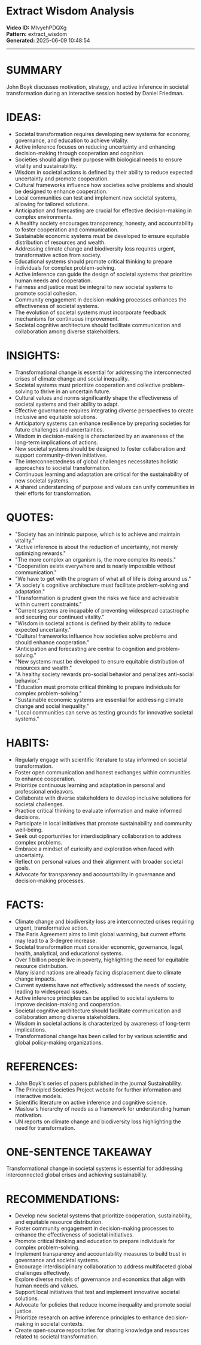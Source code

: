# Extract Wisdom Analysis

**Video ID:** MlvyehPDQXg  
**Pattern:** extract_wisdom  
**Generated:** 2025-06-09 10:48:54  

---

# SUMMARY
John Boyk discusses motivation, strategy, and active inference in societal transformation during an interactive session hosted by Daniel Friedman.

# IDEAS:
- Societal transformation requires developing new systems for economy, governance, and education to achieve vitality.
- Active inference focuses on reducing uncertainty and enhancing decision-making through cooperation and cognition.
- Societies should align their purpose with biological needs to ensure vitality and sustainability.
- Wisdom in societal actions is defined by their ability to reduce expected uncertainty and promote cooperation.
- Cultural frameworks influence how societies solve problems and should be designed to enhance cooperation.
- Local communities can test and implement new societal systems, allowing for tailored solutions.
- Anticipation and forecasting are crucial for effective decision-making in complex environments.
- A healthy society encourages transparency, honesty, and accountability to foster cooperation and communication.
- Sustainable economic systems must be developed to ensure equitable distribution of resources and wealth.
- Addressing climate change and biodiversity loss requires urgent, transformative action from society.
- Educational systems should promote critical thinking to prepare individuals for complex problem-solving.
- Active inference can guide the design of societal systems that prioritize human needs and cooperation.
- Fairness and justice must be integral to new societal systems to promote social cohesion.
- Community engagement in decision-making processes enhances the effectiveness of societal systems.
- The evolution of societal systems must incorporate feedback mechanisms for continuous improvement.
- Societal cognitive architecture should facilitate communication and collaboration among diverse stakeholders.

# INSIGHTS:
- Transformational change is essential for addressing the interconnected crises of climate change and social inequality.
- Societal systems must prioritize cooperation and collective problem-solving to thrive in an uncertain future.
- Cultural values and norms significantly shape the effectiveness of societal systems and their ability to adapt.
- Effective governance requires integrating diverse perspectives to create inclusive and equitable solutions.
- Anticipatory systems can enhance resilience by preparing societies for future challenges and uncertainties.
- Wisdom in decision-making is characterized by an awareness of the long-term implications of actions.
- New societal systems should be designed to foster collaboration and support community-driven initiatives.
- The interconnectedness of global challenges necessitates holistic approaches to societal transformation.
- Continuous learning and adaptation are critical for the sustainability of new societal systems.
- A shared understanding of purpose and values can unify communities in their efforts for transformation.

# QUOTES:
- "Society has an intrinsic purpose, which is to achieve and maintain vitality."
- "Active inference is about the reduction of uncertainty, not merely optimizing rewards."
- "The more complex an organism is, the more complex its needs."
- "Cooperation exists everywhere and is nearly impossible without communication."
- "We have to get with the program of what all of life is doing around us."
- "A society's cognitive architecture must facilitate problem-solving and adaptation."
- "Transformation is prudent given the risks we face and achievable within current constraints."
- "Current systems are incapable of preventing widespread catastrophe and securing our continued vitality."
- "Wisdom in societal actions is defined by their ability to reduce expected uncertainty."
- "Cultural frameworks influence how societies solve problems and should enhance cooperation."
- "Anticipation and forecasting are central to cognition and problem-solving."
- "New systems must be developed to ensure equitable distribution of resources and wealth."
- "A healthy society rewards pro-social behavior and penalizes anti-social behavior."
- "Education must promote critical thinking to prepare individuals for complex problem-solving."
- "Sustainable economic systems are essential for addressing climate change and social inequality."
- "Local communities can serve as testing grounds for innovative societal systems."

# HABITS:
- Regularly engage with scientific literature to stay informed on societal transformation.
- Foster open communication and honest exchanges within communities to enhance cooperation.
- Prioritize continuous learning and adaptation in personal and professional endeavors.
- Collaborate with diverse stakeholders to develop inclusive solutions for societal challenges.
- Practice critical thinking to evaluate information and make informed decisions.
- Participate in local initiatives that promote sustainability and community well-being.
- Seek out opportunities for interdisciplinary collaboration to address complex problems.
- Embrace a mindset of curiosity and exploration when faced with uncertainty.
- Reflect on personal values and their alignment with broader societal goals.
- Advocate for transparency and accountability in governance and decision-making processes.
  
# FACTS:
- Climate change and biodiversity loss are interconnected crises requiring urgent, transformative action.
- The Paris Agreement aims to limit global warming, but current efforts may lead to a 3-degree increase.
- Societal transformation must consider economic, governance, legal, health, analytical, and educational systems.
- Over 1 billion people live in poverty, highlighting the need for equitable resource distribution.
- Many island nations are already facing displacement due to climate change impacts.
- Current systems have not effectively addressed the needs of society, leading to widespread issues.
- Active inference principles can be applied to societal systems to improve decision-making and cooperation.
- Societal cognitive architecture should facilitate communication and collaboration among diverse stakeholders.
- Wisdom in societal actions is characterized by awareness of long-term implications.
- Transformational change has been called for by various scientific and global policy-making organizations.

# REFERENCES:
- John Boyk's series of papers published in the journal Sustainability.
- The Principled Societies Project website for further information and interactive models.
- Scientific literature on active inference and cognitive science.
- Maslow's hierarchy of needs as a framework for understanding human motivation.
- UN reports on climate change and biodiversity loss highlighting the need for transformation.

# ONE-SENTENCE TAKEAWAY
Transformational change in societal systems is essential for addressing interconnected global crises and achieving sustainability.

# RECOMMENDATIONS:
- Develop new societal systems that prioritize cooperation, sustainability, and equitable resource distribution.
- Foster community engagement in decision-making processes to enhance the effectiveness of societal initiatives.
- Promote critical thinking and education to prepare individuals for complex problem-solving.
- Implement transparency and accountability measures to build trust in governance and societal systems.
- Encourage interdisciplinary collaboration to address multifaceted global challenges effectively.
- Explore diverse models of governance and economics that align with human needs and values.
- Support local initiatives that test and implement innovative societal solutions.
- Advocate for policies that reduce income inequality and promote social justice.
- Prioritize research on active inference principles to enhance decision-making in societal contexts.
- Create open-source repositories for sharing knowledge and resources related to societal transformation.